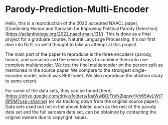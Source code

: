 # Parody-Prediction-Multi-Encoder

Hello, this is a reproduction of the 2022 accepted NAACL paper, [Combining Humor and Sarcasm for Improving Political Parody Detection] (https://aclanthology.org/2022.naacl-main.131/). This is done as a final project for a graduate course, Natural Language Processing. It's our first dive into NLP, so we'd thought to take an attempt at this project.

The main part of the paper to reproduce is the three encoders (parody, humor, and sarcasm) and the several ways to combine them into one complete multiencoder. We test the final multiencoder on the person split as mentioned in the source paper. We compare to the strongest single-encoder model, which was BERTweet. We also reproduce the ablation study to some extent.

For some of the data sets, they can be found [here] (https://drive.google.com/drive/folders/1paWwBOjfYeN2IqqwHVh65AyLWt7iRf0M?usp=sharing) (or via tracking down from the original source paper). Data sets used but not in the above folder, such as the rest of the parody data set and the full sarcasm data set, can be obtained by contacting the original owners due to copyright issues.
